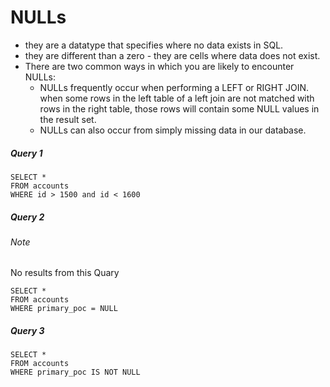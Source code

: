 # NULLs
- they are a datatype that specifies where no data exists in SQL. 
- they are different than a zero - they are cells where data does not exist. 
- There are two common ways in which you are likely to encounter NULLs:
    - NULLs frequently occur when performing a LEFT or RIGHT JOIN. when some rows in the left table of a left join are not matched with rows in the right table, those rows will contain some NULL values in the result set.
    - NULLs can also occur from simply missing data in our database.

##### Query 1

    SELECT *
    FROM accounts
    WHERE id > 1500 and id < 1600

##### Query 2
###### Note
No results from this Quary

    SELECT *
    FROM accounts
    WHERE primary_poc = NULL

##### Query 3

    SELECT *
    FROM accounts
    WHERE primary_poc IS NOT NULL
